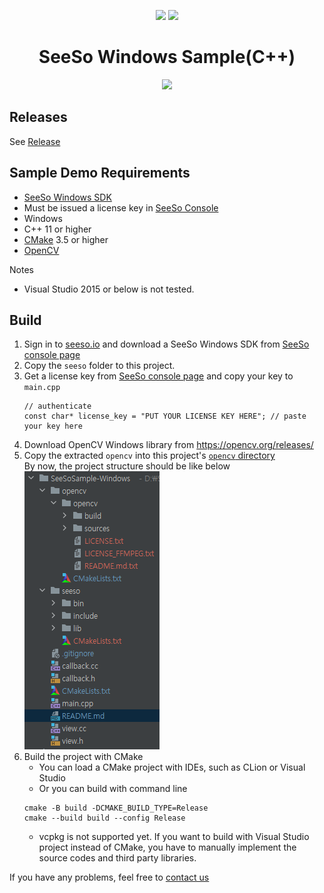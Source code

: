<p align="center">
    <img src="https://seeso.io/img/logo_shape.bdd77355.svg"
        height="130">
    <img src="https://seeso.io/img/logo_text.6064523e.svg"
        height="130">
</p>
<div align="center">
    <h1>SeeSo Windows Sample(C++)</h1>
    <a href="https://github.com/visualcamp/seeso-sample-windows/releases" alt="release">
        <img src="https://img.shields.io/badge/version-4.1.0-blue" />
    </a>
</div>

## Releases
See [Release](https://github.com/visualcamp/seeso-sample-windows/releases)

## Sample Demo Requirements
* [SeeSo Windows SDK][seeso-manage]
* Must be issued a license key in [SeeSo Console][seeso-manage]
* Windows
* C++ 11 or higher
* [CMake](https://cmake.org/download/) 3.5 or higher
* [OpenCV](https://opencv.org/releases/)

Notes
* Visual Studio 2015 or below is not tested. 

## Build
1. Sign in to [seeso.io][seeso-io] and download a SeeSo Windows SDK from [SeeSo console page][seeso-manage]
2. Copy the `seeso` folder to this project.
3. Get a license key from [SeeSo console page][seeso-manage] and copy your key to `main.cpp`
   ```
   // authenticate
   const char* license_key = "PUT YOUR LICENSE KEY HERE"; // paste your key here
   ```
4. Download OpenCV Windows library from https://opencv.org/releases/
5. Copy the extracted `opencv` into this project's [`opencv` directory](opencv/)  
    By now, the project structure should be like below  
    ![](media/1.PNG)
6. Build the project with CMake
    * You can load a CMake project with IDEs, such as CLion or Visual Studio
    * Or you can build with command line  
    ```
    cmake -B build -DCMAKE_BUILD_TYPE=Release
    cmake --build build --config Release
    ```
    * vcpkg is not supported yet. If you want to build with Visual Studio project instead of CMake,
      you have to manually implement the source codes and third party libraries.
      
If you have any problems, feel free to [contact us](https://seeso.io/Contact-Us) 

[seeso-io]: https://seeso.io
[seeso-manage]: https://manage.seeso.io/

